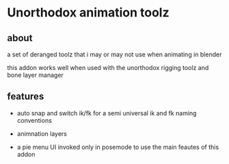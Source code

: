  # Unorthodox animation toolz

## about

a set of deranged toolz that i may or may not use when animating in blender 

this addon works well when used with the unorthodox rigging toolz and bone layer manager

## features 

- auto snap and switch ik/fk for a semi universal ik and fk naming conventions 

- animnation layers 

- a pie menu UI invoked only in posemode to use the main feautes of this addon



